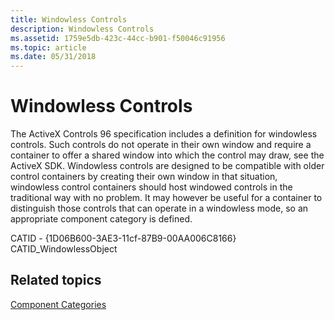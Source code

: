 ```yaml
---
title: Windowless Controls
description: Windowless Controls
ms.assetid: 1759e5db-423c-44cc-b901-f50046c91956
ms.topic: article
ms.date: 05/31/2018
---
```


# Windowless Controls

The ActiveX Controls 96 specification includes a definition for windowless controls. Such controls do not operate in their own window and require a container to offer a shared window into which the control may draw, see the ActiveX SDK. Windowless controls are designed to be compatible with older control containers by creating their own window in that situation, windowless control containers should host windowed controls in the traditional way with no problem. It may however be useful for a container to distinguish those controls that can operate in a windowless mode, so an appropriate component category is defined.

CATID - {1D06B600-3AE3-11cf-87B9-00AA006C8166} CATID\_WindowlessObject

## Related topics

<dl> <dt>

[Component Categories](component-categories.md)
</dt> </dl>

 

 




